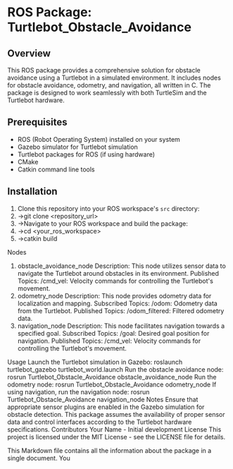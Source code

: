 # ROS Package: Turtlebot_Obstacle_Avoidance 

## Overview 
This ROS package provides a comprehensive solution for obstacle avoidance using a Turtlebot in a simulated environment. It includes nodes for obstacle avoidance, odometry, and navigation, all written in C. The package is designed to work seamlessly with both TurtleSim and the Turtlebot hardware.

## Prerequisites 
- ROS (Robot Operating System) installed on your system 
- Gazebo simulator for Turtlebot simulation 
- Turtlebot packages for ROS (if using hardware) 
- CMake 
- Catkin command line tools 

## Installation 
1. Clone this repository into your ROS workspace's `src` directory:
2. ->git clone <repository_url>
3. ->Navigate to your ROS workspace and build the package:
4. ->cd <your_ros_workspace>
5. ->catkin build 

Nodes
1. obstacle_avoidance_node
Description: This node utilizes sensor data to navigate the Turtlebot around obstacles in its environment.
Published Topics:
/cmd_vel: Velocity commands for controlling the Turtlebot's movement.
2. odometry_node
Description: This node provides odometry data for localization and mapping.
Subscribed Topics:
/odom: Odometry data from the Turtlebot.
Published Topics:
/odom_filtered: Filtered odometry data.
3. navigation_node
Description: This node facilitates navigation towards a specified goal.
Subscribed Topics:
/goal: Desired goal position for navigation.
Published Topics:
/cmd_vel: Velocity commands for controlling the Turtlebot's movement.

Usage
Launch the Turtlebot simulation in Gazebo:
roslaunch turtlebot_gazebo turtlebot_world.launch 
Run the obstacle avoidance node:
rosrun Turtlebot_Obstacle_Avoidance obstacle_avoidance_node 
Run the odometry node:
rosrun Turtlebot_Obstacle_Avoidance odometry_node 
If using navigation, run the navigation node:
rosrun Turtlebot_Obstacle_Avoidance navigation_node 
Notes
Ensure that appropriate sensor plugins are enabled in the Gazebo simulation for obstacle detection.
This package assumes the availability of proper sensor data and control interfaces according to the Turtlebot hardware specifications.
Contributors
Your Name - Initial development
License
This project is licensed under the MIT License - see the LICENSE file for details.

This Markdown file contains all the information about the package in a single document. You
